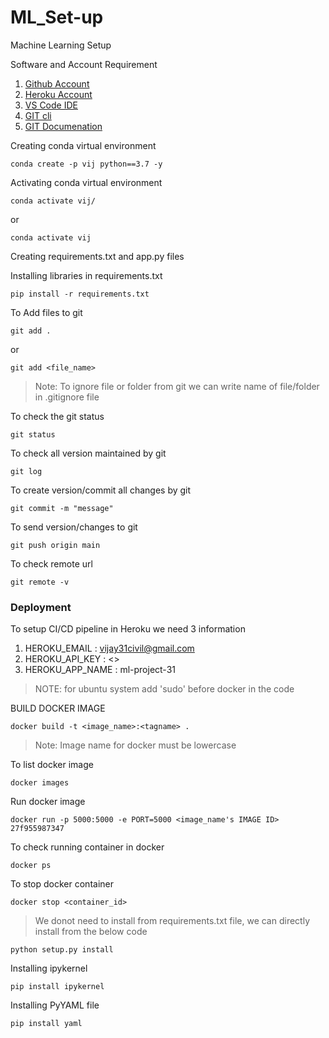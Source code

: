 # ML_Set-up
Machine Learning Setup

Software and Account Requirement
1. [Github Account](https://github.com)
2. [Heroku Account](https://dashboard.heroku.com)
3. [VS Code IDE](https://code.visualstudio.com/download)
4. [GIT cli](https://git-scm.com/downloads)
5. [GIT Documenation](https://git-scm.com/docs/gittutorial)

Creating conda virtual environment
```
conda create -p vij python==3.7 -y
```
Activating conda virtual environment
```
conda activate vij/
```
or
```
conda activate vij
```

Creating requirements.txt and app.py files

Installing libraries in requirements.txt
```
pip install -r requirements.txt
```

To Add files to git
```
git add .
```
or
```
git add <file_name>
```

> Note: To ignore file or folder from git we can write name of file/folder in .gitignore file

To check the git status
```
git status
```

To check all version maintained by git
```
git log
```

To create version/commit all changes by git
```
git commit -m "message"
```

To send version/changes to git
```
git push origin main
```

To check remote url
```
git remote -v
```

### Deployment
To setup CI/CD pipeline in Heroku we need 3 information
1. HEROKU_EMAIL : vijay31civil@gmail.com
2. HEROKU_API_KEY : <>
3. HEROKU_APP_NAME : ml-project-31

>NOTE: for ubuntu system add 'sudo' before docker in the code

BUILD DOCKER IMAGE
```
docker build -t <image_name>:<tagname> .
```
> Note: Image name for docker must be lowercase

To list docker image
```
docker images
```

Run docker image
```
docker run -p 5000:5000 -e PORT=5000 <image_name's IMAGE ID> 27f955987347
```
 
To check running container in docker
```
docker ps
```

To stop docker container
```
docker stop <container_id>
```

> We donot need to install from requirements.txt file, we can directly install from the below code

```
python setup.py install
```

Installing ipykernel
```
pip install ipykernel
```

Installing PyYAML file
```
pip install yaml